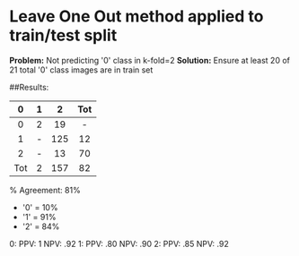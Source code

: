 # Leave One Out method applied to train/test split

**Problem:** Not predicting '0' class in k-fold=2
**Solution:** Ensure at least 20 of 21 total '0' class images are in train set

##Results:

|0|1|2|Tot|
| :--: | :--: | :--: | :--: |
|0|2|19|-|21|
|1|-|125|12|137|
|2|-|13|70|83|
|Tot|2|157|82|241|

% Agreement: 81%
  - '0' = 10%
  - '1' = 91%
  - '2' = 84%

0: PPV: 1
   NPV: .92
1: PPV: .80
   NPV: .90
2: PPV: .85
   NPV: .92

